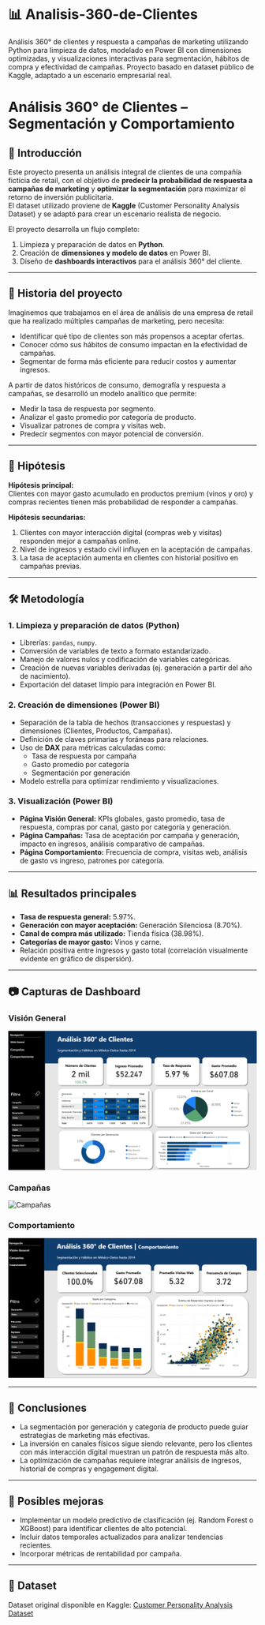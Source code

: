# 📊 Analisis-360-de-Clientes
Análisis 360° de clientes y respuesta a campañas de marketing utilizando Python para limpieza de datos, modelado en Power BI con dimensiones optimizadas, y visualizaciones interactivas para segmentación, hábitos de compra y efectividad de campañas. Proyecto basado en dataset público de Kaggle, adaptado a un escenario empresarial real.
# Análisis 360° de Clientes – Segmentación y Comportamiento

## 📌 Introducción
Este proyecto presenta un análisis integral de clientes de una compañía ficticia de retail, con el objetivo de **predecir la probabilidad de respuesta a campañas de marketing** y **optimizar la segmentación** para maximizar el retorno de inversión publicitaria.  
El dataset utilizado proviene de **Kaggle** (Customer Personality Analysis Dataset) y se adaptó para crear un escenario realista de negocio.

El proyecto desarrolla un flujo completo:
1. Limpieza y preparación de datos en **Python**.
2. Creación de **dimensiones y modelo de datos** en Power BI.
3. Diseño de **dashboards interactivos** para el análisis 360° del cliente.

---

## 🏢 Historia del proyecto
Imaginemos que trabajamos en el área de análisis de una empresa de retail que ha realizado múltiples campañas de marketing, pero necesita:
- Identificar qué tipo de clientes son más propensos a aceptar ofertas.
- Conocer cómo sus hábitos de consumo impactan en la efectividad de campañas.
- Segmentar de forma más eficiente para reducir costos y aumentar ingresos.

A partir de datos históricos de consumo, demografía y respuesta a campañas, se desarrolló un modelo analítico que permite:
- Medir la tasa de respuesta por segmento.
- Analizar el gasto promedio por categoría de producto.
- Visualizar patrones de compra y visitas web.
- Predecir segmentos con mayor potencial de conversión.

---

## 🎯 Hipótesis
**Hipótesis principal:**  
Clientes con mayor gasto acumulado en productos premium (vinos y oro) y compras recientes tienen más probabilidad de responder a campañas.

**Hipótesis secundarias:**  
1. Clientes con mayor interacción digital (compras web y visitas) responden mejor a campañas online.  
2. Nivel de ingresos y estado civil influyen en la aceptación de campañas.  
3. La tasa de aceptación aumenta en clientes con historial positivo en campañas previas.

---

## 🛠 Metodología

### 1. Limpieza y preparación de datos (Python)
- Librerías: `pandas`, `numpy`.
- Conversión de variables de texto a formato estandarizado.
- Manejo de valores nulos y codificación de variables categóricas.
- Creación de nuevas variables derivadas (ej. generación a partir del año de nacimiento).
- Exportación del dataset limpio para integración en Power BI.

### 2. Creación de dimensiones (Power BI)
- Separación de la tabla de hechos (transacciones y respuestas) y dimensiones (Clientes, Productos, Campañas).
- Definición de claves primarias y foráneas para relaciones.
- Uso de **DAX** para métricas calculadas como:
  - Tasa de respuesta por campaña
  - Gasto promedio por categoría
  - Segmentación por generación
- Modelo estrella para optimizar rendimiento y visualizaciones.

### 3. Visualización (Power BI)
- **Página Visión General:** KPIs globales, gasto promedio, tasa de respuesta, compras por canal, gasto por categoría y generación.
- **Página Campañas:** Tasa de aceptación por campaña y generación, impacto en ingresos, análisis comparativo de campañas.
- **Página Comportamiento:** Frecuencia de compra, visitas web, análisis de gasto vs ingreso, patrones por categoría.

---

## 📊 Resultados principales
- **Tasa de respuesta general:** 5.97%.
- **Generación con mayor aceptación:** Generación Silenciosa (8.70%).
- **Canal de compra más utilizado:** Tienda física (38.98%).
- **Categorías de mayor gasto:** Vinos y carne.
- Relación positiva entre ingresos y gasto total (correlación visualmente evidente en gráfico de dispersión).

---

## 📷 Capturas de Dashboard

### Visión General
![Visión General](customer-analytics-360-powerb/dashboard/powerbi_screenshots/informegeneral.png
)

### Campañas
![Campañas](customer-analytics-360-powerb/dashboard/powerbi_screenshots/campañas.png)

### Comportamiento
![Comportamiento](customer-analytics-360-powerb/dashboard/powerbi_screenshots/comportamiento.png)

---

## 📌 Conclusiones
- La segmentación por generación y categoría de producto puede guiar estrategias de marketing más efectivas.
- La inversión en canales físicos sigue siendo relevante, pero los clientes con más interacción digital muestran un patrón de respuesta más alto.
- La optimización de campañas requiere integrar análisis de ingresos, historial de compras y engagement digital.

---

## 🚀 Posibles mejoras
- Implementar un modelo predictivo de clasificación (ej. Random Forest o XGBoost) para identificar clientes de alto potencial.
- Incluir datos temporales actualizados para analizar tendencias recientes.
- Incorporar métricas de rentabilidad por campaña.

---

## 📂 Dataset
Dataset original disponible en Kaggle: [Customer Personality Analysis Dataset](https://www.kaggle.com/datasets/imakash3011/customer-personality-analysis)

